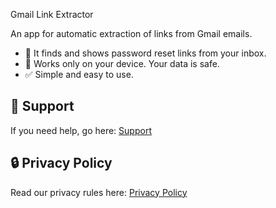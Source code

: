 Gmail Link Extractor

An app for automatic extraction of links from Gmail emails.

- 📩 It finds and shows password reset links from your inbox.
- 🔐 Works only on your device. Your data is safe.
- ✅ Simple and easy to use.

## 🔧 Support
If you need help, go here: [Support](https://github.com/M4e5tRO/gmail-api.github.io/support)

## 🔒 Privacy Policy
Read our privacy rules here: [Privacy Policy](https://github.com/M4e5tRO/gmail-api.github.io/privacy-policy)
